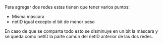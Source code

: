Para agregar dos redes estas tienen que tener varios puntos:

- Misma máscara
- netID igual excepto el bit de menor peso

En caso de que se comparta todo esto se disminuye en un bit la máscara y se queda como netID la parte común del netID anterior de las dos redes.